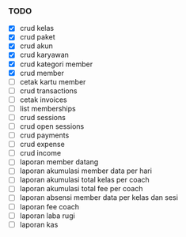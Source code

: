 ### TODO

-   [x] crud kelas
-   [x] crud paket
-   [x] crud akun
-   [x] crud karyawan
-   [x] crud kategori member
-   [x] crud member
-   [ ] cetak kartu member
-   [ ] crud transactions
-   [ ] cetak invoices
-   [ ] list memberships
-   [ ] crud sessions
-   [ ] crud open sessions
-   [ ] crud payments
-   [ ] crud expense
-   [ ] crud income
-   [ ] laporan member datang
-   [ ] laporan akumulasi member data per hari
-   [ ] laporan akumulasi total kelas per coach
-   [ ] laporan akumulasi total fee per coach
-   [ ] laporan absensi member data per kelas dan sesi
-   [ ] laporan fee coach
-   [ ] laporan laba rugi
-   [ ] laporan kas
